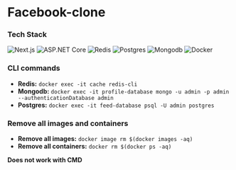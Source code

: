 # Facebook-clone

### Tech Stack
![Next.js](https://img.shields.io/badge/-NEXT.JS-000000?logo=next-dot-js&logoColor=white&style=for-the-badge)
![ASP.NET Core](https://img.shields.io/badge/.NET-5C2D91?style=for-the-badge&logo=dot-net&logoColor=white)
![Redis](https://img.shields.io/badge/redis-CC0000.svg?&style=for-the-badge&logo=redis&logoColor=white)
![Postgres](https://img.shields.io/badge/PostgreSQL-316192?style=for-the-badge&logo=postgresql&logoColor=white)
![Mongodb](https://img.shields.io/badge/MongoDB-4EA94B?style=for-the-badge&logo=mongodb&logoColor=white)
![Docker](https://img.shields.io/badge/Docker-2CA5E0?style=for-the-badge&logo=docker&logoColor=white)


### CLI commands
- **Redis:** ```docker exec -it cache redis-cli```
- **Mongodb:** ```docker exec -it profile-database mongo -u admin -p admin --authenticationDatabase admin```
- **Postgres:** ```docker exec -it feed-database psql -U admin postgres```

### Remove all images and containers
- **Remove all images:** ```docker image rm $(docker images -aq)```
- **Remove all containers:** ```docker rm $(docker ps -aq)```

**Does not work with CMD**